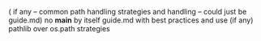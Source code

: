( if any – common path handling strategies and handling – could just be guide.md)
no __main__ by itself
guide.md with best practices and use (if any)
pathlib over os.path strategies

